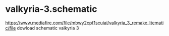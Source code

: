 # valkyria-3.schematic
https://www.mediafire.com/file/mbwy2cpf1scuiai/valkyria_3_remake.litematic/file dowload schematic valkyria 3
